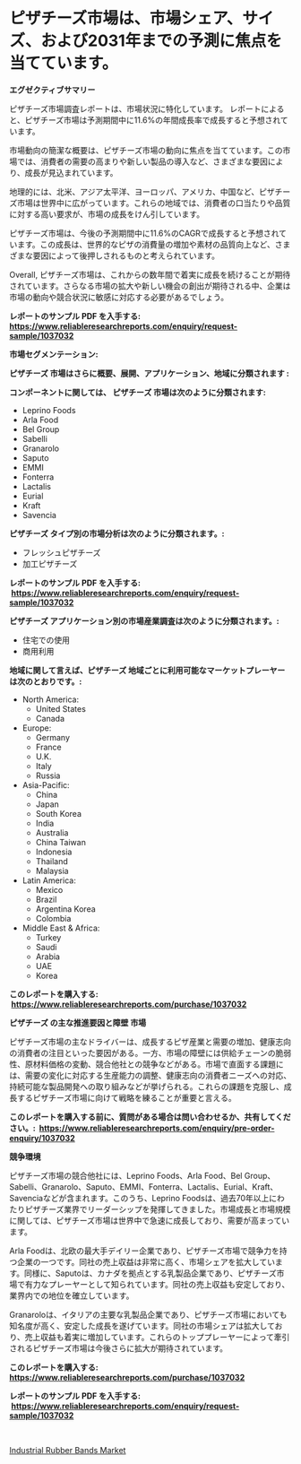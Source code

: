 <p><h1>ピザチーズ市場は、市場シェア、サイズ、および2031年までの予測に焦点を当てています。</h1></p><p><strong>エグゼクティブサマリー</strong></p>
<p><p>ピザチーズ市場調査レポートは、市場状況に特化しています。 レポートによると、ピザチーズ市場は予測期間中に11.6%の年間成長率で成長すると予想されています。</p><p>市場動向の簡潔な概要は、ピザチーズ市場の動向に焦点を当てています。この市場では、消費者の需要の高まりや新しい製品の導入など、さまざまな要因により、成長が見込まれています。</p><p>地理的には、北米、アジア太平洋、ヨーロッパ、アメリカ、中国など、ピザチーズ市場は世界中に広がっています。これらの地域では、消費者の口当たりや品質に対する高い要求が、市場の成長をけん引しています。</p><p>ピザチーズ市場は、今後の予測期間中に11.6%のCAGRで成長すると予想されています。この成長は、世界的なピザの消費量の増加や素材の品質向上など、さまざまな要因によって後押しされるものと考えられています。</p><p>Overall, ピザチーズ市場は、これからの数年間で着実に成長を続けることが期待されています。さらなる市場の拡大や新しい機会の創出が期待される中、企業は市場の動向や競合状況に敏感に対応する必要があるでしょう。</p></p>
<p><strong>レポートのサンプル PDF を入手する: <a href="https://www.reliableresearchreports.com/enquiry/request-sample/1037032">https://www.reliableresearchreports.com/enquiry/request-sample/1037032</a></strong></p>
<p><strong>市場セグメンテーション:</strong></p>
<p><strong> ピザチーズ 市場はさらに概要、展開、アプリケーション、地域に分類されます :</strong></p>
<p><strong>コンポーネントに関しては、 ピザチーズ 市場は次のように分類されます: &nbsp;</strong></p>
<p><ul><li>Leprino Foods</li><li>Arla Food</li><li>Bel Group</li><li>Sabelli</li><li>Granarolo</li><li>Saputo</li><li>EMMI</li><li>Fonterra</li><li>Lactalis</li><li>Eurial</li><li>Kraft</li><li>Savencia</li></ul></p>
<p><strong> ピザチーズ タイプ別の市場分析は次のように分類されます。:</strong></p>
<p><ul><li>フレッシュピザチーズ</li><li>加工ピザチーズ</li></ul></p>
<p><strong>レポートのサンプル PDF を入手する: &nbsp;<a href="https://www.reliableresearchreports.com/enquiry/request-sample/1037032">https://www.reliableresearchreports.com/enquiry/request-sample/1037032</a></strong></p>
<p><strong> ピザチーズ アプリケーション別の市場産業調査は次のように分類されます。:</strong></p>
<p><ul><li>住宅での使用</li><li>商用利用</li></ul></p>
<p><strong>地域に関して言えば、ピザチーズ 地域ごとに利用可能なマーケットプレーヤーは次のとおりです。:</strong></p>
<p><ul>
    <li>
        North America:
        <ul>
            <li>United States</li>
            <li>Canada</li>
        </ul>
    </li>
    <li>
        Europe:
        <ul>
            <li>Germany</li>
            <li>France</li>
            <li>U.K.</li>
            <li>Italy</li>
            <li>Russia</li>
        </ul>
    </li>
    <li>
        Asia-Pacific:
        <ul>
            <li>China</li>
            <li>Japan</li>
            <li>South Korea</li>
            <li>India</li>
            <li>Australia</li>
            <li>China Taiwan</li>
            <li>Indonesia</li>
            <li>Thailand</li>
            <li>Malaysia</li>
        </ul>
    </li>
    <li>
        Latin America:
        <ul>
            <li>Mexico</li>
            <li>Brazil</li>
            <li>Argentina Korea</li>
            <li>Colombia</li>
        </ul>
    </li>
    <li>
        Middle East & Africa:
        <ul>
            <li>Turkey</li>
            <li>Saudi</li>
            <li>Arabia</li>
            <li>UAE</li>
            <li>Korea</li>
        </ul>
    </li>
    </ul></p>
<p><strong>このレポートを購入する: &nbsp;<a href="https://www.reliableresearchreports.com/purchase/1037032">https://www.reliableresearchreports.com/purchase/1037032</a></strong></p>
<p><strong>ピザチーズ の主な推進要因と障壁 市場</strong></p>
<p><p>ピザチーズ市場の主なドライバーは、成長するピザ産業と需要の増加、健康志向の消費者の注目といった要因がある。一方、市場の障壁には供給チェーンの脆弱性、原材料価格の変動、競合他社との競争などがある。市場で直面する課題には、需要の変化に対応する生産能力の調整、健康志向の消費者ニーズへの対応、持続可能な製品開発への取り組みなどが挙げられる。これらの課題を克服し、成長するピザチーズ市場に向けて戦略を練ることが重要と言える。</p></p>
<p><strong>このレポートを購入する前に、質問がある場合は問い合わせるか、共有してください。:&nbsp; <a href="https://www.reliableresearchreports.com/enquiry/pre-order-enquiry/1037032">https://www.reliableresearchreports.com/enquiry/pre-order-enquiry/1037032</a></strong></p>
<p><strong>競争環境</strong></p>
<p><p>ピザチーズ市場の競合他社には、Leprino Foods、Arla Food、Bel Group、Sabelli、Granarolo、Saputo、EMMI、Fonterra、Lactalis、Eurial、Kraft、Savenciaなどが含まれます。このうち、Leprino Foodsは、過去70年以上にわたりピザチーズ業界でリーダーシップを発揮してきました。市場成長と市場規模に関しては、ピザチーズ市場は世界中で急速に成長しており、需要が高まっています。</p><p>Arla Foodは、北欧の最大手デイリー企業であり、ピザチーズ市場で競争力を持つ企業の一つです。同社の売上収益は非常に高く、市場シェアを拡大しています。同様に、Saputoは、カナダを拠点とする乳製品企業であり、ピザチーズ市場で有力なプレーヤーとして知られています。同社の売上収益も安定しており、業界内での地位を確立しています。</p><p>Granaroloは、イタリアの主要な乳製品企業であり、ピザチーズ市場においても知名度が高く、安定した成長を遂げています。同社の市場シェアは拡大しており、売上収益も着実に増加しています。これらのトッププレーヤーによって牽引されるピザチーズ市場は今後さらに拡大が期待されています。</p></p>
<p><strong>このレポートを購入する: &nbsp; <a href="https://www.reliableresearchreports.com/purchase/1037032">https://www.reliableresearchreports.com/purchase/1037032</a></strong></p>
<p><strong>レポートのサンプル PDF を入手する: &nbsp;<a href="https://www.reliableresearchreports.com/enquiry/request-sample/1037032">https://www.reliableresearchreports.com/enquiry/request-sample/1037032</a></strong><strong></strong></p>
<p>&nbsp;</p>
<p><p><a href="https://automatic-knee-4c7.notion.site/Industrial-Rubber-Bands-Market-Size-Furnishes-Valuable-Information-Encompassing-Market-Share-Market-d8137ef4a6b344329e3d53d0aa1f4a3e">Industrial Rubber Bands Market</a></p></p>